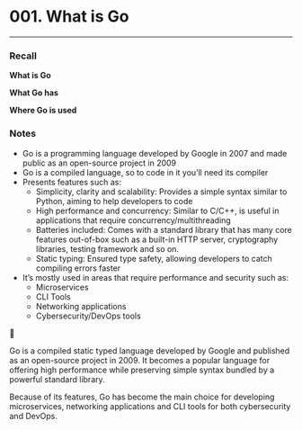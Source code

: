 # 001. What is Go

---

### **Recall**

**What is Go**

**What Go has**

**Where Go is used**

### **Notes**

- Go is a programming language developed by Google in 2007 and made public as an open-source project in 2009
- Go is a compiled language, so to code in it you’ll need its compiler
- Presents features such as:
    - Simplicity, clarity and scalability: Provides a simple syntax similar to Python, aiming to help developers to code
    - High performance and concurrency: Similar to C/C++, is useful in applications that require concurrency/multithreading
    - Batteries included: Comes with a standard library that has many core features out-of-box such as a built-in HTTP server, cryptography libraries, testing framework and so on.
    - Static typing: Ensured type safety, allowing developers to catch compiling errors faster
- It’s mostly used in areas that require performance and security such as:
    - Microservices
    - CLI Tools
    - Networking applications
    - Cybersecurity/DevOps tools

<aside>
📌

Go is a compiled static typed language developed by Google and published as an open-source project in 2009. It becomes a popular language for offering high performance while preserving simple syntax bundled by a powerful standard library. 

Because of its features, Go has become the main choice for developing microservices, networking applications and CLI tools for both cybersecurity and DevOps.

</aside>